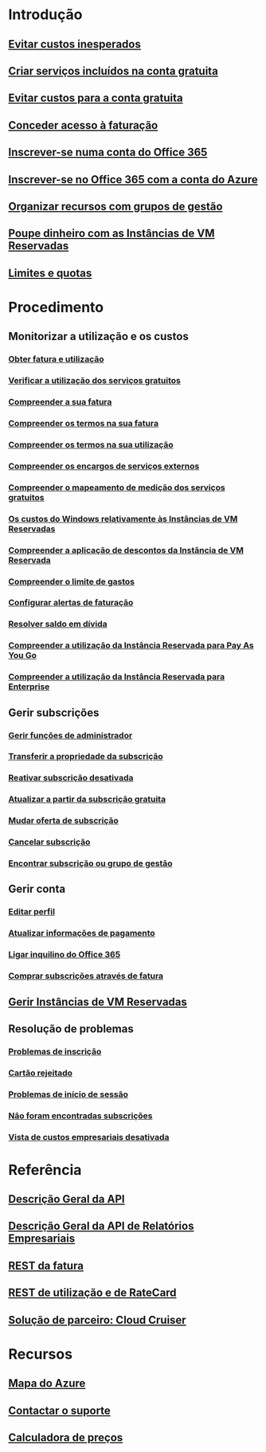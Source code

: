 # Introdução
## [Evitar custos inesperados](billing-getting-started.md)
## [Criar serviços incluídos na conta gratuita](billing-create-free-services-included-free-account.md)
## [Evitar custos para a conta gratuita](billing-avoid-charges-free-account.md)
## [Conceder acesso à faturação](billing-manage-access.md)
## [Inscrever-se numa conta do Office 365](billing-use-existing-office-365-account-azure-subscription.md)
## [Inscrever-se no Office 365 com a conta do Azure](billing-use-existing-azure-account-for-office-365-subscription.md)
## [Organizar recursos com grupos de gestão](billing-enterprise-mgmt-group-overview.md)
## [Poupe dinheiro com as Instâncias de VM Reservadas](billing-save-compute-costs-reservations.md)
## [Limites e quotas](../azure-subscription-service-limits.md?toc=/azure/billing/TOC.json)

# Procedimento
## Monitorizar a utilização e os custos
### [Obter fatura e utilização](billing-download-azure-invoice-daily-usage-date.md)
### [Verificar a utilização dos serviços gratuitos](billing-check-free-service-usage.md)
### [Compreender a sua fatura](billing-understand-your-bill.md)
### [Compreender os termos na sua fatura](billing-understand-your-invoice.md)
### [Compreender os termos na sua utilização](billing-understand-your-usage.md)
### [Compreender os encargos de serviços externos](billing-understand-your-azure-marketplace-charges.md)
### [Compreender o mapeamento de medição dos serviços gratuitos](billing-understand-free-service-meter-mapping.md)
### [Os custos do Windows relativamente às Instâncias de VM Reservadas](billing-reserved-instance-windows-software-costs.md)
### [Compreender a aplicação de descontos da Instância de VM Reservada](billing-understand-vm-reservation-charges.md)
### [Compreender o limite de gastos](billing-spending-limit.md)
### [Configurar alertas de faturação](billing-set-up-alerts.md)
### [Resolver saldo em dívida](billing-azure-subscription-past-due-balance.md)
### [Compreender a utilização da Instância Reservada para Pay As You Go](billing-understand-reserved-instance-usage.md)
### [Compreender a utilização da Instância Reservada para Enterprise](billing-understand-reserved-instance-usage-ea.md)

## Gerir subscrições
### [Gerir funções de administrador](billing-add-change-azure-subscription-administrator.md)
### [Transferir a propriedade da subscrição](billing-subscription-transfer.md)
### [Reativar subscrição desativada](billing-subscription-become-disable.md)
### [Atualizar a partir da subscrição gratuita](billing-upgrade-azure-subscription.md)
### [Mudar oferta de subscrição](billing-how-to-switch-azure-offer.md)
### [Cancelar subscrição](billing-how-to-cancel-azure-subscription.md)
### [Encontrar subscrição ou grupo de gestão](billing-enterprise-mgmt-grp-find.md)
## Gerir conta
### [Editar perfil](billing-how-to-change-azure-account-profile.md)
### [Atualizar informações de pagamento](billing-how-to-change-credit-card.md)
### [Ligar inquilino do Office 365](billing-add-office-365-tenant-to-azure-subscription.md)
### [Comprar subscrições através de fatura](billing-how-to-pay-by-invoice.md)
## [Gerir Instâncias de VM Reservadas](billing-manage-reserved-vm-instance.md)
## Resolução de problemas
### [Problemas de inscrição](https://support.microsoft.com/en-us/help/4042959)
### [Cartão rejeitado](https://support.microsoft.com/en-us/help/4042960)
### [Problemas de início de sessão](https://support.microsoft.com/en-us/help/4042961)
### [Não foram encontradas subscrições](billing-no-subscriptions-found.md)
### [Vista de custos empresariais desativada](billing-enterprise-mgmt-grp-troubleshoot-cost-view.md)

# Referência
## [Descrição Geral da API](billing-usage-rate-card-overview.md)
## [Descrição Geral da API de Relatórios Empresariais](billing-enterprise-api.md)
## [REST da fatura](/rest/api/billing)
## [REST de utilização e de RateCard](https://msdn.microsoft.com/library/azure/1ea5b323-54bb-423d-916f-190de96c6a3c)
## [Solução de parceiro: Cloud Cruiser](billing-usage-rate-card-partner-solution-cloudcruiser.md)

# Recursos
## [Mapa do Azure](https://azure.microsoft.com/roadmap/)
## [Contactar o suporte](../azure-supportability/how-to-create-azure-support-request.md)
## [Calculadora de preços](https://azure.microsoft.com/pricing/calculator/)

